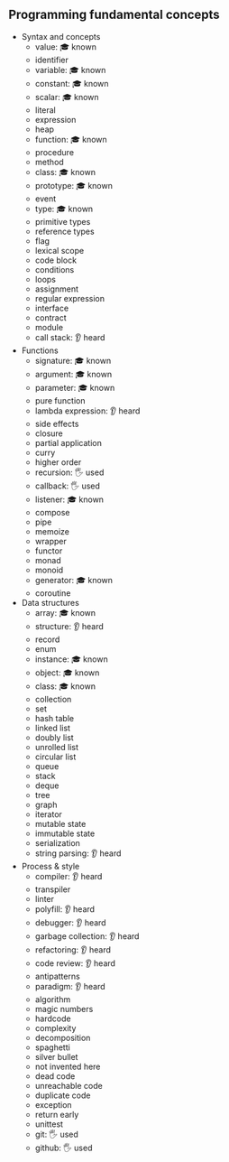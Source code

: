 ## Programming fundamental concepts

- Syntax and concepts
  - value: 🎓 known
  - identifier
  - variable: 🎓 known
  - constant: 🎓 known
  - scalar: 🎓 known
  - literal
  - expression
  - heap
  - function: 🎓 known
  - procedure
  - method
  - class: 🎓 known
  - prototype: 🎓 known
  - event
  - type: 🎓 known
  - primitive types
  - reference types
  - flag
  - lexical scope
  - code block
  - conditions
  - loops
  - assignment
  - regular expression
  - interface
  - contract
  - module
  - call stack: 👂 heard
- Functions
  - signature: 🎓 known
  - argument: 🎓 known
  - parameter: 🎓 known
  - pure function
  - lambda expression: 👂 heard
  - side effects
  - closure
  - partial application
  - curry
  - higher order
  - recursion: 🖐️ used
  - callback: 🖐️ used
  - listener: 🎓 known
  - compose
  - pipe
  - memoize
  - wrapper
  - functor
  - monad
  - monoid
  - generator: 🎓 known
  - coroutine
- Data structures
  - array: 🎓 known
  - structure: 👂 heard
  - record
  - enum
  - instance: 🎓 known
  - object: 🎓 known
  - class: 🎓 known
  - collection
  - set
  - hash table
  - linked list
  - doubly list
  - unrolled list
  - circular list
  - queue
  - stack
  - deque
  - tree
  - graph
  - iterator
  - mutable state
  - immutable state
  - serialization
  - string parsing: 👂 heard
- Process & style
  - compiler: 👂 heard
  - transpiler
  - linter
  - polyfill: 👂 heard
  - debugger: 👂 heard
  - garbage collection: 👂 heard
  - refactoring: 👂 heard
  - code review: 👂 heard
  - antipatterns
  - paradigm: 👂 heard
  - algorithm
  - magic numbers
  - hardcode
  - complexity
  - decomposition
  - spaghetti
  - silver bullet
  - not invented here
  - dead code
  - unreachable code
  - duplicate code
  - exception
  - return early
  - unittest
  - git: 🖐️ used
  - github: 🖐️ used

